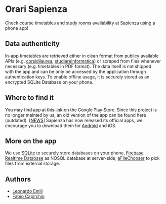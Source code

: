 # Orari Sapienza
Check course timetables and study rooms availability at Sapienza using a phone app!

## Data authenticity
In-app timetables are retrieved either in clean format from publicy available APIs (e.g. [corsidilaurea](https://corsidilaurea.uniroma1.it/it/), [studiareinformatica](https://www.studiareinformatica.uniroma1.it/)) or scraped from files whenever necessary (e.g. timetables in PDF format). The data itself is not shipped with the app and can be only be accessed by the application through authentication keys. To enable offline usage, it is securely stored as an encrypted SQLite Database on your phone.

## Where to find it
~~You may find app at this [link](https://play.google.com/store/apps/details?id=com.sterbsociety.orarisapienza) on the Google Play Store.~~ Since this project is no longer mainted by us, an old version of the app can be found here (outdated). [[NEWS](https://www.uniroma1.it/it/notizia/nuove-app-gli-studenti)] Sapienza has now released its official apps, we encourage you to download them for [Android](https://play.google.com/store/apps/details?id=sapienza.informatica.infostud) and iOS.


## More on the app
We use [SQLite](https://www.sqlite.org/index.html) to securely store databases on your phone, [Firebase Realtime Database](https://firebase.google.com/docs/database) as NOSQL database at server-side, [aFileChooser](https://github.com/iPaulPro/aFileChooser) to pick files from external storage.

## Authors
- [Leonardo Emili](https://github.com/LeonardoEmili)
- [Fabio Capirchio](https://github.com/fabiocapi)